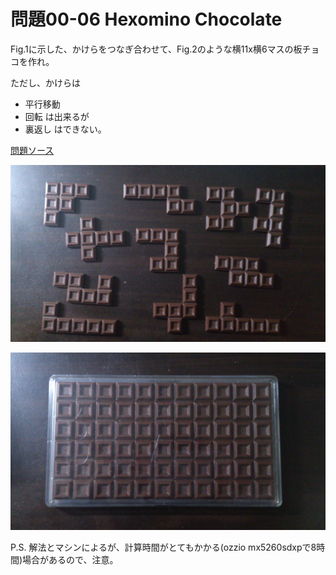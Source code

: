 # 問題00-06 Hexomino Chocolate

Fig.1に示した、かけらをつなぎ合わせて、Fig.2のような横11x横6マスの板チョコを作れ。

ただし、かけらは
 - 平行移動
 - 回転
は出来るが
 - 裏返し
はできない。

[問題ソース](http://www.hanayamatoys.co.jp/product/category/puzzle/meiji/meiji-black.html)

![Fig.1](piece.jpg)

![Fig.2](board.jpg)

P.S. 解法とマシンによるが、計算時間がとてもかかる(ozzio mx5260sdxpで8時間)場合があるので、注意。
